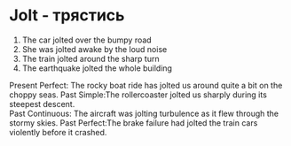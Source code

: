 # Jolt - трястись

1. The car jolted over the bumpy road
2. She was jolted awake by the loud noise
3. The train jolted around the sharp turn
4. The earthquake jolted the whole building

Present Perfect:  The rocky boat ride has jolted us around quite a bit on the choppy seas.
Past Simple:The rollercoaster jolted us sharply during its steepest descent.  
Past Continuous:  The aircraft was jolting turbulence as it flew through the stormy skies.
Past Perfect:The brake failure had jolted the train cars violently before it crashed.



